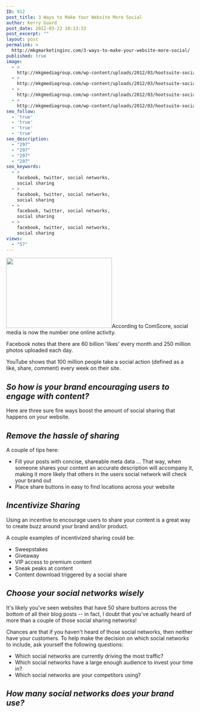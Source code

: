 ```yaml
---
ID: 912
post_title: 3 Ways to Make Your Website More Social
author: Kerry Guard
post_date: 2012-03-22 10:13:33
post_excerpt: ""
layout: post
permalink: >
  http://mkgmarketinginc.com/3-ways-to-make-your-website-more-social/
published: true
image:
  - >
    http://mkgmediagroup.com/wp-content/uploads/2012/03/hootsuite-socialshare-header2.jpeg
  - >
    http://mkgmediagroup.com/wp-content/uploads/2012/03/hootsuite-socialshare-header2.jpeg
  - >
    http://mkgmediagroup.com/wp-content/uploads/2012/03/hootsuite-socialshare-header2.jpeg
  - >
    http://mkgmediagroup.com/wp-content/uploads/2012/03/hootsuite-socialshare-header2.jpeg
seo_follow:
  - 'true'
  - 'true'
  - 'true'
  - 'true'
seo_description:
  - "297"
  - "297"
  - "297"
  - "297"
seo_keywords:
  - >
    facebook, twitter, social networks,
    social sharing
  - >
    facebook, twitter, social networks,
    social sharing
  - >
    facebook, twitter, social networks,
    social sharing
  - >
    facebook, twitter, social networks,
    social sharing
views:
  - "57"
---
```

<img class="alignleft size-full wp-image-865" title="social-media-marketing" src="http://mkgmediagroup.com/wp-content/uploads/2012/04/social-media-marketing-284x1891.jpeg" alt="" width="284" height="189" />According to ComScore, social media is now the number one online activity.

Facebook notes that there are 60 billion 'likes' every month and 250 million photos uploaded each day.

YouTube shows that 100 million people take a social action (defined as a like, share, comment) every week on their site.
<h2><em>So how is your brand encouraging users to engage with content?</em></h2>
Here are three sure fire ways boost the amount of social sharing that happens on your website.
<h2><em>Remove the hassle of sharing</em></h2>
A couple of tips here:
<ul>
	<li>Fill your posts with concise, shareable meta data ... That way, when someone shares your content an accurate description will accompany it, making it more likely that others in the users social network will check your brand out</li>
	<li>Place share buttons in easy to find locations across your website</li>
</ul>
<h2><em>Incentivize Sharing</em></h2>
Using an incentive to encourage users to share your content is a great way to create buzz around your brand and/or product.

A couple examples of incentivized sharing could be:
<ul>
	<li>Sweepstakes</li>
	<li>Giveaway</li>
	<li>VIP access to premium content</li>
	<li>Sneak peaks at content</li>
	<li>Content download triggered by a social share</li>
</ul>
<h2><em>Choose your social networks wisely</em></h2>
It's likely you've seen websites that have 50 share buttons across the bottom of all their blog posts -- in fact, I doubt that you've actually heard of more than a couple of those social sharing networks!

Chances are that if you haven't heard of those social networks, then neither have your customers. To help make the decision on which social networks to include, ask yourself the following questions:
<ul>
	<li>Which social networks are currently driving the most traffic?</li>
	<li>Which social networks have a large enough audience to invest your time in?</li>
	<li>Which social networks are your competitors using?</li>
</ul>
<h2><em>How many social networks does your brand use?</em></h2>